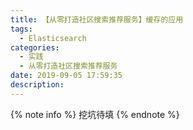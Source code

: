 ```yaml
---
title: 【从零打造社区搜索推荐服务】缓存的应用
tags:
  - Elasticsearch
categories:
  - 实践
  - 从零打造社区搜索推荐服务
date: 2019-09-05 17:59:35
description:
---
```


{% note info %}
挖坑待填
{% endnote %}
